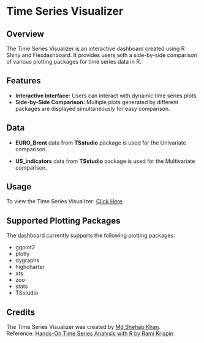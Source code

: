 # Time Series Visualizer

## Overview
The Time Series Visualizer is an interactive dashboard created using R Shiny and Flexdashboard. It provides users with a side-by-side comparison of various plotting packages for time series data in R.

## Features
- **Interactive Interface:** Users can interact with dynamic time series plots.
- **Side-by-Side Comparison:** Multiple plots generated by different packages are displayed simultaneously for easy comparison.

## Data
- **EURO_Brent** data from __TSstudio__ package is used for the Univariate comparison.

- **US_indicators** data from __TSstudio__ package is used for the Multivariate comparison.

## Usage
To view the Time Series Visualizer: 
[Click Here](https://shehabk2k.shinyapps.io/tsviz/)

## Supported Plotting Packages
The dashboard currently supports the following plotting packages:
- ggplot2
- plotly
- dygraphs
- highcharter
- xts
- zoo
- stats
- TSstudio

## Credits
The Time Series Visualizer was created by [Md Shehab Khan](https://shehabk2000.wixsite.com/shehabk). <br>
Reference: [Hands-On Time Series Analysis with R by Rami Krispin](https://www.packtpub.com/product/hands-on-time-series-analysis-with-r/9781788629157)
